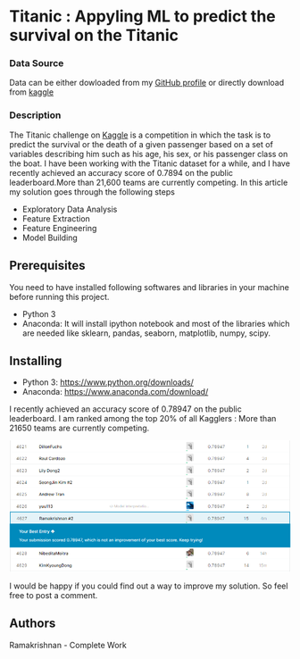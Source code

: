# Titanic : Appyling ML to predict the survival on the Titanic
### Data Source 
Data can be either dowloaded from my <a href = "https://github.com/ramakrishnan-21/Titanic-dataset">GitHub profile</a> or directly download from <a href = "https://www.kaggle.com/c/titanic/data">kaggle</a>
### Description
The Titanic challenge on <a href = "www.kaggle.com">Kaggle</a> is a competition in which the task is to predict the survival or the death of a given passenger based on a set of variables describing him such as his age, his sex, or his passenger class on the boat. I have been working with the Titanic dataset for a while, and I have recently achieved an accuracy score of 0.7894 on the public leaderboard.More than 21,600 teams are currently competing.
 In this article my solution goes through the following steps
 * Exploratory Data Analysis
 * Feature Extraction
 * Feature Engineering
 * Model Building
## Prerequisites
You need to have installed following softwares and libraries in your machine before running this project.
* Python 3
* Anaconda: It will install ipython notebook and most of the libraries which are needed like sklearn, pandas, seaborn, matplotlib, numpy, scipy.
## Installing
* Python 3: https://www.python.org/downloads/
* Anaconda: https://www.anaconda.com/download/
 
 I recently achieved an accuracy score of 0.78947 on the public leaderboard.  I am ranked among the top 20% of all Kagglers : More than 21650
 teams are currently competing.

 
 ![energy](./rank.PNG)
 
 I would be happy if you could find out a way to improve my solution. So feel free to post a comment.
 ## Authors
 Ramakrishnan - Complete Work

